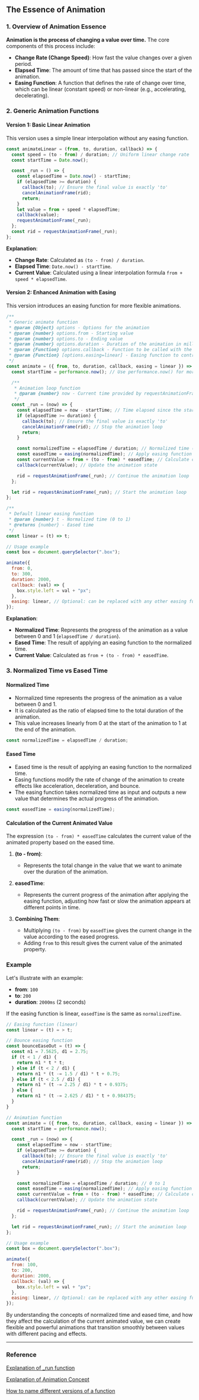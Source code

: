 ## The Essence of Animation

### 1. Overview of Animation Essence

**Animation is the process of changing a value over time.** The core components of this process include:

- **Change Rate (Change Speed)**: How fast the value changes over a given period.
- **Elapsed Time**: The amount of time that has passed since the start of the animation.
- **Easing Function**: A function that defines the rate of change over time, which can be linear (constant speed) or non-linear (e.g., accelerating, decelerating).

### 2. Generic Animation Functions

#### Version 1: Basic Linear Animation

This version uses a simple linear interpolation without any easing function.

```javascript
const animateLinear = (from, to, duration, callback) => {
  const speed = (to - from) / duration; // Uniform linear change rate
  const startTime = Date.now();

  const _run = () => {
    const elapsedTime = Date.now() - startTime;
    if (elapsedTime >= duration) {
      callback(to); // Ensure the final value is exactly 'to'
      cancelAnimationFrame(rid);
      return;
    }
    let value = from + speed * elapsedTime;
    callback(value);
    requestAnimationFrame(_run);
  };
  const rid = requestAnimationFrame(_run);
};
```

**Explanation**:

- **Change Rate**: Calculated as `(to - from) / duration`.
- **Elapsed Time**: `Date.now() - startTime`.
- **Current Value**: Calculated using a linear interpolation formula `from + speed * elapsedTime`.

#### Version 2: Enhanced Animation with Easing

This version introduces an easing function for more flexible animations.

```javascript
/**
 * Generic animate function
 * @param {Object} options - Options for the animation
 * @param {number} options.from - Starting value
 * @param {number} options.to - Ending value
 * @param {number} options.duration - Duration of the animation in milliseconds
 * @param {Function} options.callback - Function to be called with the current animated value
 * @param {Function} [options.easing=linear] - Easing function to control the animation pace
 */
const animate = ({ from, to, duration, callback, easing = linear }) => {
  const startTime = performance.now(); // Use performance.now() for more accurate timing

  /**
   * Animation loop function
   * @param {number} now - Current time provided by requestAnimationFrame
   */
  const _run = (now) => {
    const elapsedTime = now - startTime; // Time elapsed since the start of the animation
    if (elapsedTime >= duration) {
      callback(to); // Ensure the final value is exactly 'to'
      cancelAnimationFrame(rid); // Stop the animation loop
      return;
    }

    const normalizedTime = elapsedTime / duration; // Normalized time (0 to 1)
    const easedTime = easing(normalizedTime); // Apply easing function
    const currentValue = from + (to - from) * easedTime; // Calculate current value based on easing
    callback(currentValue); // Update the animation state

    rid = requestAnimationFrame(_run); // Continue the animation loop
  };

  let rid = requestAnimationFrame(_run); // Start the animation loop
};

/**
 * Default linear easing function
 * @param {number} t - Normalized time (0 to 1)
 * @returns {number} - Eased time
 */
const linear = (t) => t;

// Usage example
const box = document.querySelector(".box");

animate({
  from: 0,
  to: 300,
  duration: 2000,
  callback: (val) => {
    box.style.left = val + "px";
  },
  easing: linear, // Optional: can be replaced with any other easing function
});
```

**Explanation**:

- **Normalized Time**: Represents the progress of the animation as a value between 0 and 1 (`elapsedTime / duration`).
- **Eased Time**: The result of applying an easing function to the normalized time.
- **Current Value**: Calculated as `from + (to - from) * easedTime`.

### 3. Normalized Time vs Eased Time

#### Normalized Time

- Normalized time represents the progress of the animation as a value between 0 and 1.
- It is calculated as the ratio of elapsed time to the total duration of the animation.
- This value increases linearly from 0 at the start of the animation to 1 at the end of the animation.

```javascript
const normalizedTime = elapsedTime / duration;
```

#### Eased Time

- Eased time is the result of applying an easing function to the normalized time.
- Easing functions modify the rate of change of the animation to create effects like acceleration, deceleration, and bounce.
- The easing function takes normalized time as input and outputs a new value that determines the actual progress of the animation.

```javascript
const easedTime = easing(normalizedTime);
```

#### Calculation of the Current Animated Value

The expression `(to - from) * easedTime` calculates the current value of the animated property based on the eased time.

1. **(to - from)**:

   - Represents the total change in the value that we want to animate over the duration of the animation.

2. **easedTime**:

   - Represents the current progress of the animation after applying the easing function, adjusting how fast or slow the animation appears at different points in time.

3. **Combining Them**:

   - Multiplying `(to - from)` by `easedTime` gives the current change in the value according to the eased progress.
   - Adding `from` to this result gives the current value of the animated property.

### Example

Let's illustrate with an example:

- **from**: `100`
- **to**: `200`
- **duration**: `2000ms` (2 seconds)

If the easing function is linear, `easedTime` is the same as `normalizedTime`.

```javascript
// Easing function (linear)
const linear = (t) = > t;

// Bounce easing function
const bounceEaseOut = (t) => {
  const n1 = 7.5625, d1 = 2.75;
  if (t < 1 / d1) {
    return n1 * t * t;
  } else if (t < 2 / d1) {
    return n1 * (t -= 1.5 / d1) * t + 0.75;
  } else if (t < 2.5 / d1) {
    return n1 * (t -= 2.25 / d1) * t + 0.9375;
  } else {
    return n1 * (t -= 2.625 / d1) * t + 0.984375;
  }
}

// Animation function
const animate = ({ from, to, duration, callback, easing = linear }) => {
  const startTime = performance.now();

  const _run = (now) => {
    const elapsedTime = now - startTime;
    if (elapsedTime >= duration) {
      callback(to); // Ensure the final value is exactly 'to'
      cancelAnimationFrame(rid); // Stop the animation loop
      return;
    }

    const normalizedTime = elapsedTime / duration; // 0 to 1
    const easedTime = easing(normalizedTime); // Apply easing function
    const currentValue = from + (to - from) * easedTime; // Calculate current value
    callback(currentValue); // Update the animation state

    rid = requestAnimationFrame(_run); // Continue the animation loop
  };

  let rid = requestAnimationFrame(_run); // Start the animation loop
};

// Usage example
const box = document.querySelector(".box");

animate({
  from: 100,
  to: 200,
  duration: 2000,
  callback: (val) => {
    box.style.left = val + "px";
  },
  easing: linear, // Optional: can be replaced with any other easing function
});
```

By understanding the concepts of normalized time and eased time, and how they affect the calculation of the current animated value, we can create flexible and powerful animations that transition smoothly between values with different pacing and effects.

---

### Reference

[Explanation of \_run function](ExplanationOf_run.md)

[Explanation of Animation Concept](ExplanationOfAnimation.md)

[How to name different versions of a function](NamingFunction.md)

